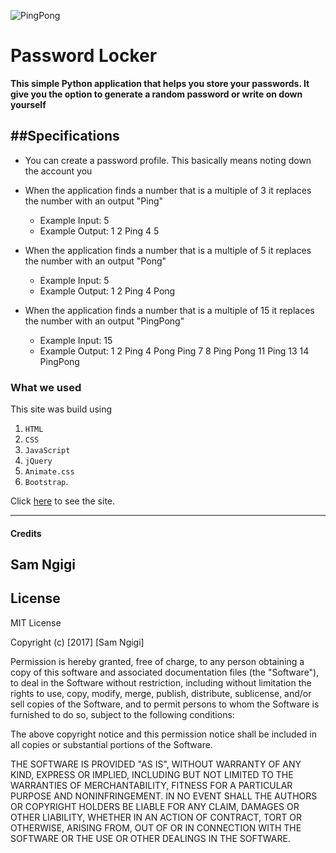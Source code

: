 ![PingPong](images/ping.png)


Password Locker
=======================


**This simple Python application that helps you store your passwords. It give you the option to generate a random password or write on down yourself**


##Specifications
-----------------
- You can create a password profile. This basically means noting down the account you 


- When the application finds a number that is a multiple of 3 it replaces the number with an output "Ping"
  * Example Input: 5
  * Example Output: 1 2 Ping 4 5


- When the application finds a number that is a multiple of 5 it replaces the number with an output "Pong"
  * Example Input: 5
  * Example Output: 1 2 Ping 4 Pong

- When the application finds a number that is a multiple of 15 it replaces the number with an output "PingPong"
  * Example Input: 15
  * Example Output: 1 2 Ping 4 Pong Ping 7 8 Ping Pong 11 Ping 13 14 PingPong


### What we used
This site was build using  
1. `HTML`
2. `CSS`
3. `JavaScript`
4. `jQuery`
5. `Animate.css`
6. `Bootstrap`.

Click [here](https://samngigi.github.io/Ping-Pong/) to see the site.

------------

#### Credits

Sam Ngigi
------------

License
-------

MIT License

Copyright (c) [2017] [Sam Ngigi]

Permission is hereby granted, free of charge, to any person obtaining a copy
of this software and associated documentation files (the "Software"), to deal
in the Software without restriction, including without limitation the rights
to use, copy, modify, merge, publish, distribute, sublicense, and/or sell
copies of the Software, and to permit persons to whom the Software is
furnished to do so, subject to the following conditions:

The above copyright notice and this permission notice shall be included in all
copies or substantial portions of the Software.

THE SOFTWARE IS PROVIDED "AS IS", WITHOUT WARRANTY OF ANY KIND, EXPRESS OR
IMPLIED, INCLUDING BUT NOT LIMITED TO THE WARRANTIES OF MERCHANTABILITY,
FITNESS FOR A PARTICULAR PURPOSE AND NONINFRINGEMENT. IN NO EVENT SHALL THE
AUTHORS OR COPYRIGHT HOLDERS BE LIABLE FOR ANY CLAIM, DAMAGES OR OTHER
LIABILITY, WHETHER IN AN ACTION OF CONTRACT, TORT OR OTHERWISE, ARISING FROM,
OUT OF OR IN CONNECTION WITH THE SOFTWARE OR THE USE OR OTHER DEALINGS IN THE
SOFTWARE.
